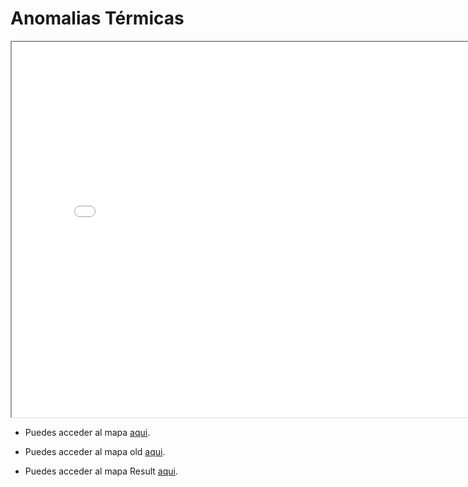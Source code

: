 # Anomalias Térmicas
<iframe src="Result.html" height="600" width="800"></iframe>

- Puedes acceder al mapa [aqui](Thermal_map.html).

- Puedes acceder al mapa old [aqui](Thermal_anomalies_old.html).

- Puedes acceder al mapa Result [aqui](Result.html).

